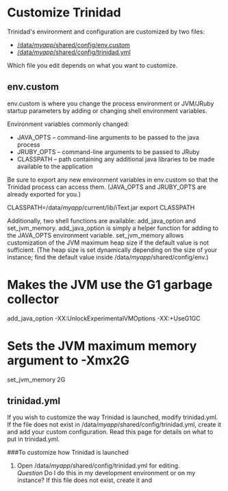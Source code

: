 # Customize Trinidad

Trinidad's environment and configuration are customized by two files:  

* [/data/_myapp_/shared/config/env.custom][2] 
* [/data/_myapp_/shared/config/trinidad.yml][3]  

Which file you edit depends on what you want to customize.

<h2 id="topic2">env.custom</h2>

env.custom is where you change the process environment or JVM/JRuby startup parameters by adding or changing shell environment variables. 

Environment variables commonly changed:  

* JAVA_OPTS – command-line arguments to be passed to the java process  
* JRUBY_OPTS – command-line arguments to be passed to JRuby  
* CLASSPATH – path containing any additional java libraries to be made available to the application  

Be sure to export any new environment variables in env.custom so that the Trinidad process can access them. (JAVA_OPTS and JRUBY_OPTS are already exported for you.)


CLASSPATH=/data/_myapp_/current/lib/iText.jar
export CLASSPATH



Additionally, two shell functions are available: add_java_option and set_jvm_memory. add_java_option is simply a helper function for adding to the JAVA_OPTS environment variable. set_jvm_memory allows customization of the JVM maximum heap size if the default value is not sufficient. (The heap size is set dynamically depending on the size of your instance; find the default value inside /data/_myapp_/shared/config/env.)

# Makes the JVM use the G1 garbage collector
add_java_option -XX:UnlockExperimentalVMOptions -XX:+UseG1GC

# Sets the JVM maximum memory argument to -Xmx2G
set_jvm_memory 2G



<h2 id="topic3">trinidad.yml</h2>

If you wish to customize the way Trinidad is launched, modify trinidad.yml. If the file does not exist in /data/_myapp_/shared/config/trinidad.yml, create it and add your custom configuration. Read this page for details on what to put in trinidad.yml.

###To customize how Trinidad is launched
1. Open /data/_myapp_/shared/config/trinidad.yml for editing.  
    *Question* Do I do this in my development environment or on my instance? 
    If this file does not exist, create it and    

[1]: #topic1        "topic1"
[2]: #topic2        "topic2"
[3]: #topic3        "topic3"
[4]: #topic4        "topic4"
[5]: #topic5        "topic5"
[6]: #topic6        "topic6"
[7]: #topic7        "topic7"
[8]: #topic8        "topic8"
[9]: #topic9        "topic9"